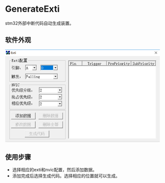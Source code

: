 # GenerateExti

stm32外部中断代码自动生成装置。

## 软件外观

![software](.\Image\software.png)

## 使用步骤

* 选择相应的exti和nvic配置，然后添加数据。
* 添加完成后选择生成代码。选择相应的位置就可以生成。